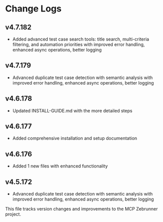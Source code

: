 # Change Logs

## v4.7.182
- Added advanced test case search tools: title search, multi-criteria filtering, and automation priorities with improved error handling, enhanced async operations, better logging


## v4.7.179
- Advanced duplicate test case detection with semantic analysis with improved error handling, enhanced async operations, better logging


## v4.6.178
- Updated INSTALL-GUIDE.md with the more detailed steps


## v4.6.177
- Added comprehensive installation and setup documentation


## v4.6.176
- Added 1 new files with enhanced functionality



## v4.5.172
- Advanced duplicate test case detection with semantic analysis with improved error handling, enhanced async operations, better logging


This file tracks version changes and improvements to the MCP Zebrunner project.
